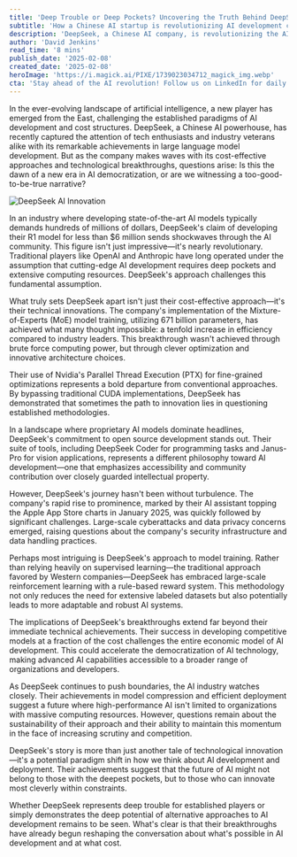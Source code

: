 ```yaml
---
title: 'Deep Trouble or Deep Pockets? Uncovering the Truth Behind DeepSeek''s AI Breakthroughs'
subtitle: 'How a Chinese AI startup is revolutionizing AI development costs and challenging industry norms'
description: 'DeepSeek, a Chinese AI company, is revolutionizing the AI industry with its cost-effective approach to developing large language models. By spending just $6 million on their R1 model and implementing innovative techniques like Mixture-of-Experts training, they''re challenging the notion that cutting-edge AI requires massive investments. Their commitment to open source development and unique training methodologies could reshape the future of AI accessibility.'
author: 'David Jenkins'
read_time: '8 mins'
publish_date: '2025-02-08'
created_date: '2025-02-08'
heroImage: 'https://i.magick.ai/PIXE/1739023034712_magick_img.webp'
cta: 'Stay ahead of the AI revolution! Follow us on LinkedIn for daily updates on groundbreaking developments in artificial intelligence and tech innovation.'
---
```


In the ever-evolving landscape of artificial intelligence, a new player has emerged from the East, challenging the established paradigms of AI development and cost structures. DeepSeek, a Chinese AI powerhouse, has recently captured the attention of tech enthusiasts and industry veterans alike with its remarkable achievements in large language model development. But as the company makes waves with its cost-effective approaches and technological breakthroughs, questions arise: Is this the dawn of a new era in AI democratization, or are we witnessing a too-good-to-be-true narrative?

![DeepSeek AI Innovation](https://i.magick.ai/PIXE/1739023034716_magick_img.webp)

In an industry where developing state-of-the-art AI models typically demands hundreds of millions of dollars, DeepSeek's claim of developing their R1 model for less than $6 million sends shockwaves through the AI community. This figure isn't just impressive—it's nearly revolutionary. Traditional players like OpenAI and Anthropic have long operated under the assumption that cutting-edge AI development requires deep pockets and extensive computing resources. DeepSeek's approach challenges this fundamental assumption.

What truly sets DeepSeek apart isn't just their cost-effective approach—it's their technical innovations. The company's implementation of the Mixture-of-Experts (MoE) model training, utilizing 671 billion parameters, has achieved what many thought impossible: a tenfold increase in efficiency compared to industry leaders. This breakthrough wasn't achieved through brute force computing power, but through clever optimization and innovative architecture choices.

Their use of Nvidia's Parallel Thread Execution (PTX) for fine-grained optimizations represents a bold departure from conventional approaches. By bypassing traditional CUDA implementations, DeepSeek has demonstrated that sometimes the path to innovation lies in questioning established methodologies.

In a landscape where proprietary AI models dominate headlines, DeepSeek's commitment to open source development stands out. Their suite of tools, including DeepSeek Coder for programming tasks and Janus-Pro for vision applications, represents a different philosophy toward AI development—one that emphasizes accessibility and community contribution over closely guarded intellectual property.

However, DeepSeek's journey hasn't been without turbulence. The company's rapid rise to prominence, marked by their AI assistant topping the Apple App Store charts in January 2025, was quickly followed by significant challenges. Large-scale cyberattacks and data privacy concerns emerged, raising questions about the company's security infrastructure and data handling practices.

Perhaps most intriguing is DeepSeek's approach to model training. Rather than relying heavily on supervised learning—the traditional approach favored by Western companies—DeepSeek has embraced large-scale reinforcement learning with a rule-based reward system. This methodology not only reduces the need for extensive labeled datasets but also potentially leads to more adaptable and robust AI systems.

The implications of DeepSeek's breakthroughs extend far beyond their immediate technical achievements. Their success in developing competitive models at a fraction of the cost challenges the entire economic model of AI development. This could accelerate the democratization of AI technology, making advanced AI capabilities accessible to a broader range of organizations and developers.

As DeepSeek continues to push boundaries, the AI industry watches closely. Their achievements in model compression and efficient deployment suggest a future where high-performance AI isn't limited to organizations with massive computing resources. However, questions remain about the sustainability of their approach and their ability to maintain this momentum in the face of increasing scrutiny and competition.

DeepSeek's story is more than just another tale of technological innovation—it's a potential paradigm shift in how we think about AI development and deployment. Their achievements suggest that the future of AI might not belong to those with the deepest pockets, but to those who can innovate most cleverly within constraints.

Whether DeepSeek represents deep trouble for established players or simply demonstrates the deep potential of alternative approaches to AI development remains to be seen. What's clear is that their breakthroughs have already begun reshaping the conversation about what's possible in AI development and at what cost.